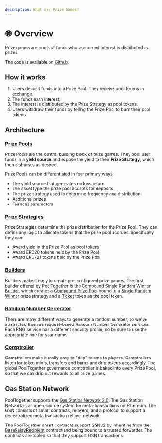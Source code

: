 ```yaml
---
description: What are Prize Games?
---
```


# 🌐 Overview

Prize games are pools of funds whose accrued interest is distributed as prizes.

The code is available on [Github](https://github.com/pooltogether/pooltogether-pool-contracts).

## How it works

1. Users deposit funds into a Prize Pool.  They receive pool tokens in exchange.
2. The funds earn interest.
3. The interest is distributed by the Prize Strategy as pool tokens.
4. Users withdraw their funds by telling the Prize Pool to burn their pool tokens.

## Architecture

### [Prize Pools](prize-pool.md)

Prize Pools are the central building block of prize games.  They pool user funds in a **yield source** and expose the yield to their **Prize Strategy**, which then disburses as desired.

Prize Pools can be differentiated in four primary ways:

* The yield source that generates no loss return
* The asset type the prize pool accepts for deposits
* The prize strategy used to determine frequency and distribution 
* Additional prizes
* Fairness parameters

### [Prize Strategies](prize-strategy/)

Prize Strategies determine the prize distribution for the Prize Pool.  They can define any logic to allocate tokens that the prize pool accrues.  Specifically they can:

* Award yield in the Prize Pool as pool tokens
* Award ERC20 tokens held by the Prize Pool
* Award ERC721 tokens held by the Prize Pool

### [Builders](builders/)

Builders make it easy to create pre-configured prize games.  The first builder offered by PoolTogether is the [Compound Single Random Winner Builder](builders/compound-prize-pool-builder.md), which creates a [Compound Prize Pool]() bound to a [Single Random Winner](prize-strategy/single-random-winner.md) prize strategy and a [Ticket](ticket.md) token as the pool token.

### [Random Number Generator](random-number-generator.md)

There are many different ways to generate a random number, so we've abstracted them as request-based Random Number Generator services.  Each RNG service has a different security profile, so be sure to use the appropriate one for your game.

### [Comptroller](comptroller.md)

Comptrollers make it really easy to "drip" tokens to players.  Comptrollers listen for token mints, transfers and burns and drip tokens accordingly.  The global PoolTogether governance comptroller is baked into every Prize Pool, so that we can drip out rewards to all prize games.

## Gas Station Network

PoolTogether supports the [Gas Station Network 2.0](https://github.com/opengsn/gsn).  The Gas Station Network is an open source system for meta-transactions on Ethereum.  The GSN consists of smart contracts, relayers, and a protocol to support a decentralized meta transaction relayer network.

The PoolTogether smart contracts support GSNv2 by inheriting from the [BaseRelayRecipient](https://github.com/opengsn/gsn/blob/master/contracts/BaseRelayRecipient.sol) contract and being bound to a trusted forwarder.  The contracts are tooled so that they support GSN transactions.

